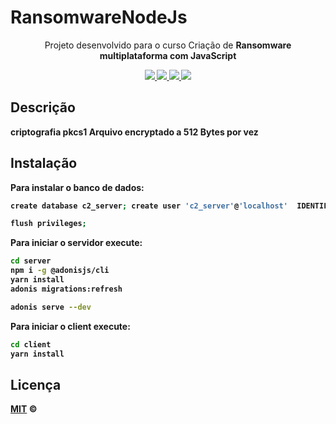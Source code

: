 # RansomwareNodeJs

<p align="center">Projeto desenvolvido para o curso Criação de <strong>Ransomware<strong> multiplataforma com JavaScript</p>
<p align="center">
  <a aria-label="Versão do Node" href="https://nodejs.org/pt-br/">
    <img src="https://img.shields.io/badge/Node.js@lts-12.14.1-informational?logo=Node.JS"></img>
  </a>
  <a aria-label="Gerenciador de pacotes" href="https://yarnpkg.com/">
    <img src="https://img.shields.io/badge/yarn-1.19.0-informational?logo=yarn"></img>
    <a aria-label="Versão do MySql" href="https://www.mysql.com/">
    <img src="https://img.shields.io/badge/MySql-5.7.26-informational?logo=mysql"></img>
  <a aria-label="Concluindo em " href="#">
    <img src="https://img.shields.io/badge/Dias-4-green"></img>
  </a>
</p>

## Descrição


criptografia pkcs1
Arquivo encryptado a 512 Bytes  por vez 

## Instalação
Para instalar o banco de dados:
```bash
create database c2_server; create user 'c2_server'@'localhost'  IDENTIFIED WITH mysql_native_password BY 'secret'; grant all privileges on c2_server.* to 'c2_server'@'localhost';

flush privileges;
```
Para iniciar o servidor execute:
```bash
cd server
npm i -g @adonisjs/cli
yarn install
adonis migrations:refresh

adonis serve --dev
```
Para iniciar o client execute:
```bash
cd client
yarn install
```

## Licença

[MIT](./LICENSE) &copy; 
